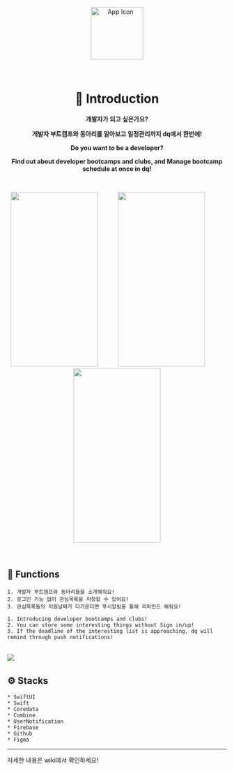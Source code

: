 <div align="center">
  <img src="https://user-images.githubusercontent.com/79088896/204134698-93a3cc7a-7451-4305-a6e1-dd9d6e977e96.png" alt="App Icon" height="120" width="120"/>

<br>
<br>
<br>

# 🤝 Introduction

**개발자가 되고 싶은가요?** 

**개발자 부트캠프와 동아리를 알아보고 일정관리까지 dq에서 한번에!**

**Do you want to be a developer?**

**Find out about developer bootcamps and clubs, and Manage bootcamp schedule at once in dq!**

<br>

  <img src="https://user-images.githubusercontent.com/79088896/204136562-5b0d58e9-05b1-4a55-8b46-77361dd7ee6f.gif" height="400" width="200"/>　　　
  <img src="https://user-images.githubusercontent.com/79088896/204136815-0804b8d1-4411-4d02-a258-eb7fbc186686.gif" height="400" width="200"/>　　　
  <img src="https://user-images.githubusercontent.com/79088896/204136933-ef87b2ec-4910-4406-b68f-36021ba8b0ed.png" height="400" width="200"/>

<br>

</div>


## 🧩 Functions
```
1. 개발자 부트캠프와 동아리들을 소개해줘요!
2. 로그인 기능 없이 관심목록을 저장할 수 있어요!
3. 관심목록들의 지원날짜가 다가온다면 푸시알림을 통해 리마인드 해줘요!

1. Introducing developer bootcamps and clubs!
2. You can store some interesting things without Sign in/up!
3. If the deadline of the interesting list is approaching, dq will remind through push notifications!
```

<br>
  <img src="https://user-images.githubusercontent.com/79088896/205839822-c34630f9-a8b6-4fc1-9462-5cf86aed110a.png"/>　　　
<br>




## ⚙️ Stacks

```
* SwiftUI
* Swift
* Coredata
* Combine
* UserNotification
* Firebase
* Github
* Figma
```

---

자세한 내용은 wiki에서 확인하세요!
